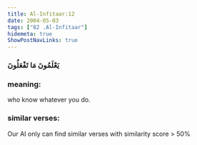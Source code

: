 ```yaml
---
title: Al-Infitaar:12
date: 2004-05-03
tags: ["82 .Al-Infitaar"]
hidemeta: true 
ShowPostNavLinks: true 
---
```

### يَعْلَمُونَ مَا تَفْعَلُونَ
### meaning: 
who know whatever you do.
### similar verses: 

Our AI only can find similar verses with similarity score > 50% 




